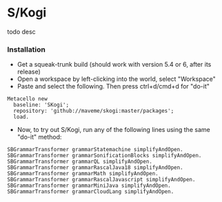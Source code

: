 # S/Kogi

todo desc

### Installation

* Get a squeak-trunk build (should work with version 5.4 or 6, after its release)
* Open a workspace by left-clicking into the world, select "Workspace"
* Paste and select the following. Then press ctrl+d/cmd+d for "do-it"
```smalltalk
Metacello new
  baseline: 'SKogi';
  repository: 'github://maveme/skogi:master/packages';
  load.
```
* Now, to try out S/Kogi, run any of the following lines using the same "do-it" method:
```smalltalk
SBGrammarTransformer grammarStatemachine simplifyAndOpen.
SBGrammarTransformer grammarSonificationBlocks simplifyAndOpen.
SBGrammarTransformer grammarQL simplifyAndOpen.
SBGrammarTransformer grammarRascalJava18 simplifyAndOpen.
SBGrammarTransformer grammarMath simplifyAndOpen.
SBGrammarTransformer grammarRascalJavascript simplifyAndOpen.
SBGrammarTransformer grammarMiniJava simplifyAndOpen.
SBGrammarTransformer grammarCloudLang simplifyAndOpen.
```

